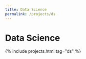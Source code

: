 ```yaml
---
title: Data Science
permalink: /projects/ds
---
```


# Data Science

{% include projects.html tag="ds" %}

